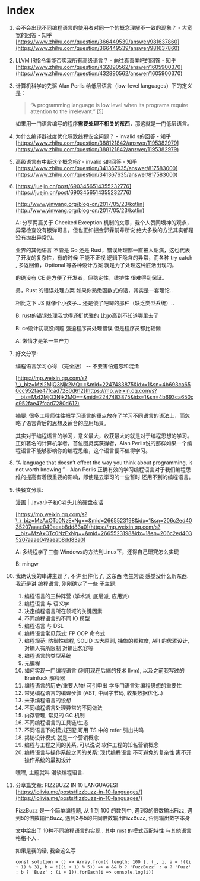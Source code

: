 # Index

1. 会不会出现不同编程语言的使用者对同一个的概念理解不一致的现象？ - 大宽宽的回答 - 知乎 [https://www.zhihu.com/question/366449539/answer/981637860](https://www.zhihu.com/question/366449539/answer/981637860)
2. LLVM IR指令集能否实现所有高级语言？ - 向往真善美吧的回答 - 知乎 [https://www.zhihu.com/question/432890562/answer/1605900370](https://www.zhihu.com/question/432890562/answer/1605900370)
3. 计算机科学的先驱 Alan Perlis 给低层语言（low-level languages）下的定义是：

   > “A programming language is low level when its programs require attention to the irrelevant.” \[5\]

   如果用一门语言编写的程序**需要处理不相关的东西**，那这就是一门低层语言。

4. 为什么编译器过度优化导致线程安全问题？ - invalid s的回答 - 知乎 [https://www.zhihu.com/question/388121842/answer/1195382979](https://www.zhihu.com/question/388121842/answer/1195382979)
5. 高级语言有中断这个概念吗? - invalid s的回答 - 知乎 [https://www.zhihu.com/question/341367635/answer/817583000](https://www.zhihu.com/question/341367635/answer/817583000)
6. [https://juejin.cn/post/6903456514355232776](https://juejin.cn/post/6903456514355232776)

   [http://www.yinwang.org/blog-cn/2017/05/23/kotlin](http://www.yinwang.org/blog-cn/2017/05/23/kotlin)

   A: 分享两篇关于 Checked Exception 机制的文章，我个人赞同垠神的观点，异常检查没有银弹可言。但也正如掘金郭霖前辈所说 绝大多数的方法其实都是没有抛出异常的。

   业界的其他语言 不管是 Go 还是 Rust，错误处理都一直被人诟病，这也代表了开发的复杂性，有的时候 不能不正视 逻辑下隐含的异常，而各种 try catch , 多返回值，Optional 等各种设计方案 就是为了处理这种脏活出现的。

   的确没有 CE 是方便了开发者，但稳定性，维护性 很难得到保证。

   另，Rust 的错误处理方案 如果你熟悉函数式的话，其实是一套理论..

   相比之下 JS 就像个小孩子... 还是傻了吧唧的那种（缺乏类型系统）..

   B: rust的错误处理我觉得还挺优雅的 比go高到不知道哪里去了

   B: ce设计初衷没问题 强迫程序员处理错误 但是程序员都比较懒

   A: 懒惰才是第一生产力

7. 好文分享:

   编程语言学习心得 （完全版） -- 不要害怕遗忘和混淆

   [https://mp.weixin.qq.com/s?\_\_biz=MzI2MjQ3Njk2MQ==&mid=2247483875&idx=1&sn=4b693ca650cc952fae47fcad7280d612](https://mp.weixin.qq.com/s?__biz=MzI2MjQ3Njk2MQ==&mid=2247483875&idx=1&sn=4b693ca650cc952fae47fcad7280d612)

   摘要: 很多工程师往往把学习语言的重点放在了学习不同语言的语法上，而忽略了语言背后的思想及适合的应用场景。

   其实对于编程语言的学习，意义最大，收获最大的就是对于编程思想的学习。正如著名的计算机学者，首位图灵奖获得者，Alan Perlis说的那样如果一个编程语言不能够影响你的编程思维，这个语言便不值得学习。

8. “A language that doesn’t effect the way you think about programming, is not worth knowing.” - Alan Perlis 正确有效的学习编程语言对于我们编程思维的提高有着很重要的影响，即使是去学习的一些暂时 还用不到的编程语言。
9. 快餐文分享:

   漫画 \| Java小子和C老头儿的硬盘夜话

   [https://mp.weixin.qq.com/s?\_\_biz=MzAxOTc0NzExNg==&mid=2665523198&idx=1&sn=206c2ed4035207aaae049aeab8dd83a0](https://mp.weixin.qq.com/s?__biz=MzAxOTc0NzExNg==&mid=2665523198&idx=1&sn=206c2ed4035207aaae049aeab8dd83a0)

   A: 多线程学了三套 Windows的方法到Linux下，还得自己研究怎么实现

   B: mingw

10. 我确认我的串讲主题了, 不讲 组件化了, 这东西 老生常谈 感觉没什么新东西. 我还是讲 编程语言, 刚刚确定了一些 子主题:

    1. 编程语言的三种阵营 \(学术派, 底层派, 应用派\)
    2. 编程语言 与 语义学
    3. 决定编程语言所在领域的关键因素
    4. 不同编程语言的不同 IO 模型
    5. 编程语言 与 DSL
    6. 编程语言常见范式: FP OOP 命令式
    7. 编程规范: 防御性编程, SOLID 五大原则, 抽象的颗粒度, API 的优雅设计, 对输入有所限制 对输出包容等
    8. 编程语言的类型系统
    9. 元编程
    10. 如何实现一门编程语言 \(利用现在后端的技术 llvm\), 以及之前我写过的 Brainfuck 解释器
    11. 编程语言的历史/重要人物/ 可引申出 学多门语言对编程思想的重要性
    12. 常见编程语言的编译步骤 \(AST, 中间字节码, 收集数据优化..\)
    13. 未来编程语言的设想
    14. 不同编程语言处理异常的不同做法
    15. 内存管理, 常见的 GC 机制
    16. 不同编程语言的工具链/生态
    17. 不同语言下的模式匹配,可用 TS 中的 refer 引出共鸣
    18. 揭秘设计模式 就是一个营销概念
    19. 编程与工程之间的关系, 可以说说 软件工程的知名营销概念
    20. 编程语言与操作系统之间的关系: 现代编程语言 不可避免的复杂性 离不开操作系统的最初设计

    嘿嘿, 主题就叫 漫谈编程语言.

11. 分享篇文章: FIZZBUZZ IN 10 LANGUAGES! [https://iolivia.me/posts/fizzbuzz-in-10-languages/](https://iolivia.me/posts/fizzbuzz-in-10-languages/)

    FizzBuzz 是一个简单编程题, 从 1 到 100 的数列中, 遇到3的倍数输出Fizz, 遇到5的倍数输出Buzz, 遇到3与5的共同倍数输出FizzBuzz, 否则输出数字本身

    文中给出了 10种不同编程语言的实现.. 其中 rust 的模式匹配特性 与其他语言格格不入..

    如果是我的话, 我会这么写

    ```text
    const solution = () => Array.from({ length: 100 }, (_, i, a = !((i + 1) % 3), b = !((i + 1) % 5)) => a && b ? 'FuzzBuzz' : a ? 'Fuzz' : b ? 'Buzz' : (i + 1)).forEach(i => console.log(i))
    ```

